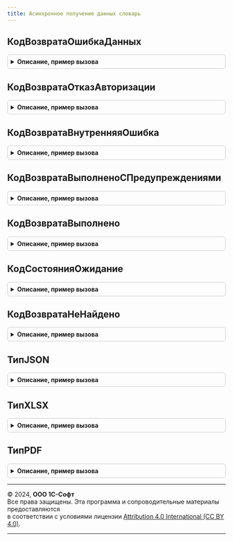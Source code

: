 ```yaml
---
title: Асинхронное получение данных словарь
---
```



## КодВозвратаОшибкаДанных
<details style="margin: 1em 0; padding: 0.5em; border: 1px solid #ccc; border-radius: 6px;">

<summary style="font-weight: bold; cursor: pointer;">Описание, пример вызова</summary>

```bsl

// Возвращает код ошибки данных.
// @skip-warning ПустойМетод - особенность реализации.
//
// Возвращаемое значение:
//	Число - стандартный код возврата по имени метода.
//
Функция КодВозвратаОшибкаДанных() Экспорт
```

Пример вызова
```bsl
Результат = АсинхронноеПолучениеДанныхСловарь.КодВозвратаОшибкаДанных() 
```
</details>

## КодВозвратаОтказАвторизации
<details style="margin: 1em 0; padding: 0.5em; border: 1px solid #ccc; border-radius: 6px;">

<summary style="font-weight: bold; cursor: pointer;">Описание, пример вызова</summary>

```bsl

// Возвращает код отказа авторизации.
// @skip-warning ПустойМетод - особенность реализации.
//
// Возвращаемое значение:
//	Число - стандартный код возврата по имени метода.
//
Функция КодВозвратаОтказАвторизации() Экспорт
```

Пример вызова
```bsl
Результат = АсинхронноеПолучениеДанныхСловарь.КодВозвратаОтказАвторизации() 
```
</details>

## КодВозвратаВнутренняяОшибка
<details style="margin: 1em 0; padding: 0.5em; border: 1px solid #ccc; border-radius: 6px;">

<summary style="font-weight: bold; cursor: pointer;">Описание, пример вызова</summary>

```bsl

// Возвращает код внутренней ошибки.
// @skip-warning ПустойМетод - особенность реализации.
//
// Возвращаемое значение:
//	Число - стандартный код возврата по имени метода.
//
Функция КодВозвратаВнутренняяОшибка() Экспорт
```

Пример вызова
```bsl
Результат = АсинхронноеПолучениеДанныхСловарь.КодВозвратаВнутренняяОшибка() 
```
</details>

## КодВозвратаВыполненоСПредупреждениями
<details style="margin: 1em 0; padding: 0.5em; border: 1px solid #ccc; border-radius: 6px;">

<summary style="font-weight: bold; cursor: pointer;">Описание, пример вызова</summary>

```bsl

// Возвращает код выполнения с предупреждениями.
// @skip-warning ПустойМетод - особенность реализации.
//
// Возвращаемое значение:
//	Число - стандартный код возврата по имени метода.
//
Функция КодВозвратаВыполненоСПредупреждениями() Экспорт
```

Пример вызова
```bsl
Результат = АсинхронноеПолучениеДанныхСловарь.КодВозвратаВыполненоСПредупреждениями() 
```
</details>

## КодВозвратаВыполнено
<details style="margin: 1em 0; padding: 0.5em; border: 1px solid #ccc; border-radius: 6px;">

<summary style="font-weight: bold; cursor: pointer;">Описание, пример вызова</summary>

```bsl

// Возвращает код успешного выполнения.
// @skip-warning ПустойМетод - особенность реализации.
//
// Возвращаемое значение:
//	Число - стандартный код возврата по имени метода.
//
Функция КодВозвратаВыполнено() Экспорт
```

Пример вызова
```bsl
Результат = АсинхронноеПолучениеДанныхСловарь.КодВозвратаВыполнено() 
```
</details>

## КодСостоянияОжидание
<details style="margin: 1em 0; padding: 0.5em; border: 1px solid #ccc; border-radius: 6px;">

<summary style="font-weight: bold; cursor: pointer;">Описание, пример вызова</summary>

```bsl

// Возвращает код ожидания данных.
// @skip-warning ПустойМетод - особенность реализации.
//
// Возвращаемое значение:
//	Число - стандартный код возврата по имени метода.
//
Функция КодСостоянияОжидание() Экспорт
```

Пример вызова
```bsl
Результат = АсинхронноеПолучениеДанныхСловарь.КодСостоянияОжидание() 
```
</details>

## КодВозвратаНеНайдено
<details style="margin: 1em 0; padding: 0.5em; border: 1px solid #ccc; border-radius: 6px;">

<summary style="font-weight: bold; cursor: pointer;">Описание, пример вызова</summary>

```bsl

// Возвращает код отсутствия данных.
// @skip-warning ПустойМетод - особенность реализации.
//
// Возвращаемое значение:
//	Число - стандартный код возврата по имени метода.
//
Функция КодВозвратаНеНайдено() Экспорт
```

Пример вызова
```bsl
Результат = АсинхронноеПолучениеДанныхСловарь.КодВозвратаНеНайдено() 
```
</details>

## ТипJSON
<details style="margin: 1em 0; padding: 0.5em; border: 1px solid #ccc; border-radius: 6px;">

<summary style="font-weight: bold; cursor: pointer;">Описание, пример вызова</summary>

```bsl

// Возвращает строку с типом файла JSON
// @skip-warning ПустойМетод - особенность реализации.
//
// Возвращаемое значение:
//	Строка - "json"
//
Функция ТипJSON() Экспорт
```

Пример вызова
```bsl
Результат = АсинхронноеПолучениеДанныхСловарь.ТипJSON() 
```
</details>

## ТипXLSX
<details style="margin: 1em 0; padding: 0.5em; border: 1px solid #ccc; border-radius: 6px;">

<summary style="font-weight: bold; cursor: pointer;">Описание, пример вызова</summary>

```bsl

// Возвращает строку с типом файла XLSX
// @skip-warning ПустойМетод - особенность реализации.
//
// Возвращаемое значение:
//	Строка - "xlsx"
//
Функция ТипXLSX() Экспорт
```

Пример вызова
```bsl
Результат = АсинхронноеПолучениеДанныхСловарь.ТипXLSX() 
```
</details>

## ТипPDF
<details style="margin: 1em 0; padding: 0.5em; border: 1px solid #ccc; border-radius: 6px;">

<summary style="font-weight: bold; cursor: pointer;">Описание, пример вызова</summary>

```bsl

// Возвращает строку с типом файла PDF
// @skip-warning ПустойМетод - особенность реализации.
//
// Возвращаемое значение:
//	Строка - "pdf"
//
Функция ТипPDF() Экспорт
```

Пример вызова
```bsl
Результат = АсинхронноеПолучениеДанныхСловарь.ТипPDF() 
```
</details>

---

© 2024, **ООО 1С-Софт**  
Все права защищены. Эта программа и сопроводительные материалы предоставляются  
в соответствии с условиями лицензии [Attribution 4.0 International (CC BY 4.0)](https://creativecommons.org/licenses/by/4.0/legalcode).

---
